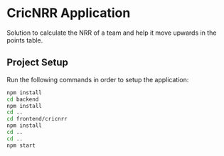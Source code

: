 # CricNRR Application
Solution to calculate the NRR of a team and help it move upwards in the points table.

## Project Setup
Run the following commands in order to setup the application:
```bash
npm install
cd backend
npm install
cd ..
cd frontend/cricnrr
npm install
cd ..
cd ..
npm start

```